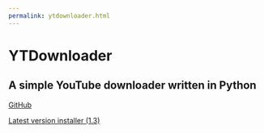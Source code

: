 ```yaml
---
permalink: ytdownloader.html
---
```

# YTDownloader
## A simple YouTube downloader written in Python

[GitHub](https://github.com/GPGamer98/YTDownloader)

[Latest version installer (1.3)](https://github.com/GPGamer98/YTDownloader/releases/tag/v1.3)
